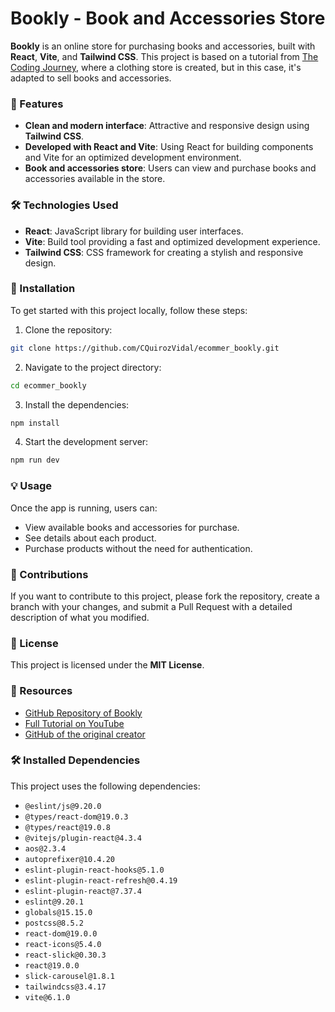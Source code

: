 # Bookly - Book and Accessories Store

**Bookly** is an online store for purchasing books and accessories, built with **React**, **Vite**, and **Tailwind CSS**. This project is based on a tutorial from [The Coding Journey](https://www.youtube.com/watch?v=EkRuAOsmXm0&t=4219s&ab_channel=TheCodingJourney), where a clothing store is created, but in this case, it's adapted to sell books and accessories.

### 🚀 Features

- **Clean and modern interface**: Attractive and responsive design using **Tailwind CSS**.
- **Developed with React and Vite**: Using React for building components and Vite for an optimized development environment.
- **Book and accessories store**: Users can view and purchase books and accessories available in the store.

### 🛠 Technologies Used

- **React**: JavaScript library for building user interfaces.
- **Vite**: Build tool providing a fast and optimized development experience.
- **Tailwind CSS**: CSS framework for creating a stylish and responsive design.

### 🌟 Installation

To get started with this project locally, follow these steps:

1. Clone the repository:

```bash
git clone https://github.com/CQuirozVidal/ecommer_bookly.git
```

2. Navigate to the project directory:

```bash
cd ecommer_bookly
```

3. Install the dependencies:

```bash
npm install
```

4. Start the development server:

```bash
npm run dev
```

### 💡 Usage

Once the app is running, users can:

- View available books and accessories for purchase.
- See details about each product.
- Purchase products without the need for authentication.

### 📝 Contributions

If you want to contribute to this project, please fork the repository, create a branch with your changes, and submit a Pull Request with a detailed description of what you modified.

### 📜 License

This project is licensed under the **MIT License**.

### 🔗 Resources

- [GitHub Repository of Bookly](https://github.com/CQuirozVidal/ecommer_bookly)
- [Full Tutorial on YouTube](https://www.youtube.com/watch?v=EkRuAOsmXm0&t=4219s&ab_channel=TheCodingJourney)
- [GitHub of the original creator](https://github.com/dilshad-ahmed)

### 🛠 Installed Dependencies

This project uses the following dependencies:

- `@eslint/js@9.20.0`
- `@types/react-dom@19.0.3`
- `@types/react@19.0.8`
- `@vitejs/plugin-react@4.3.4`
- `aos@2.3.4`
- `autoprefixer@10.4.20`
- `eslint-plugin-react-hooks@5.1.0`
- `eslint-plugin-react-refresh@0.4.19`
- `eslint-plugin-react@7.37.4`
- `eslint@9.20.1`
- `globals@15.15.0`
- `postcss@8.5.2`
- `react-dom@19.0.0`
- `react-icons@5.4.0`
- `react-slick@0.30.3`
- `react@19.0.0`
- `slick-carousel@1.8.1`
- `tailwindcss@3.4.17`
- `vite@6.1.0`
